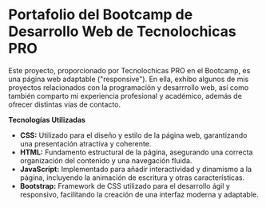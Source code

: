 # Portafolio del Bootcamp de Desarrollo Web de Tecnolochicas PRO

Este proyecto, proporcionado por Tecnolochicas PRO en el Bootcamp, es una página web adaptable ("responsive"). En ella, exhibo algunos de mis proyectos relacionados con la programación y desarrrollo web, así como también comparto mi experiencia profesional y académico, además de ofrecer distintas vías de contacto.

**Tecnologías Utilizadas**
- **CSS:** Utilizado para el diseño y estilo de la página web, garantizando una presentación atractiva y coherente.
- **HTML:** Fundamento estructural de la página, asegurando una correcta organización del contenido y una navegación fluida.
- **JavaScript:** Implementado para añadir interactividad y dinamismo a la página, incluyendo la animación de escritura y otras características.
- **Bootstrap:** Framework de CSS utilizado para el desarrollo ágil y responsivo, facilitando la creación de una interfaz moderna y adaptable.

